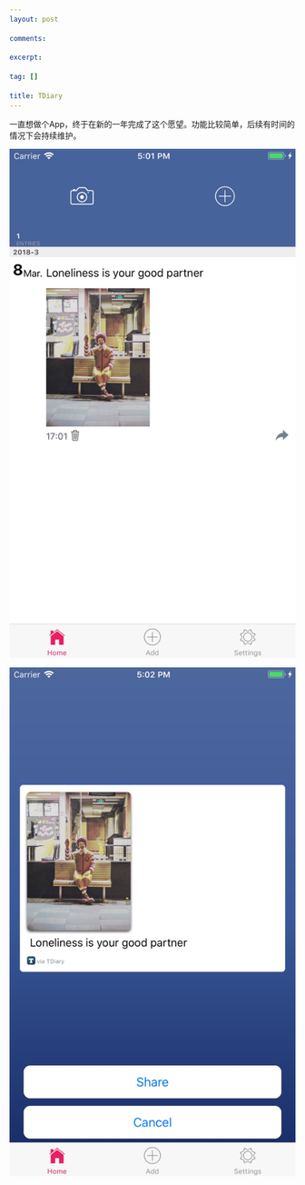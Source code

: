 ```yaml
---
layout: post

comments: 

excerpt:  

tag: []

title: TDiary
---
```


一直想做个App，终于在新的一年完成了这个愿望。功能比较简单，后续有时间的情况下会持续维护。

![](../images/HomeDiary.png)

![](../images/ShareDiary.png)